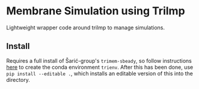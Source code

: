 # Membrane Simulation using Trilmp

Lightweight wrapper code around trilmp to manage simulations.

## Install

Requires a full install of Šarić-group's `trimem-sbeady`, so follow instructions [here](https://github.com/Saric-Group/trimem_sbeady) to create the conda environment `trienv`.
After this has been done, use `pip install --editable .`, which installs an editable version of this into the directory.